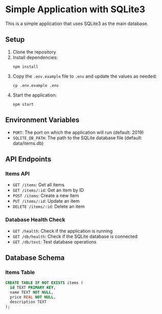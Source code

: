 # Simple Application with SQLite3

This is a simple application that uses SQLite3 as the main database.

## Setup

1. Clone the repository
2. Install dependencies:
   ```
   npm install
   ```
3. Copy the `.env.example` file to `.env` and update the values as needed:
   ```
   cp .env.example .env
   ```
4. Start the application:
   ```
   npm start
   ```

## Environment Variables

- `PORT`: The port on which the application will run (default: 2019)
- `SQLITE_DB_PATH`: The path to the SQLite database file (default: data/items.db)

## API Endpoints

### Items API

- `GET /items`: Get all items
- `GET /items/:id`: Get an item by ID
- `POST /items`: Create a new item
- `PUT /items/:id`: Update an item
- `DELETE /items/:id`: Delete an item

### Database Health Check

- `GET /health`: Check if the application is running
- `GET /db/health`: Check if the SQLite database is connected
- `GET /db/test`: Test database operations

## Database Schema

### Items Table

```sql
CREATE TABLE IF NOT EXISTS items (
  id TEXT PRIMARY KEY,
  name TEXT NOT NULL,
  price REAL NOT NULL,
  description TEXT
);
```